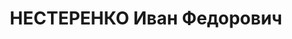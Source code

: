 ---
title: НЕСТЕРЕНКО Иван Федорович
description: народився 1902 р. у с. Барвінкове Ізюмського пов. Харківської губ. Українець,
  з робітників, освіта вища, член ВКП(б) з 1924 р. Проживав у Харкові. Викладач ХАІ.
  Заарештований 24 жовтня 1937 р. як член антирад. терористичної організації правих
  (статті 547, 548, 5411 КК УРСР) і військовою колегією Верховного Суду СРСР 30 грудня
  1937 р. (статті 548, 5411 КК УРСР) засуджений до розстрілу з конфіскацією особистого
  майна. Розстріляний 31 грудня 1937 р. у Харкові. Реабілітований 9 березня 1957 р.
---